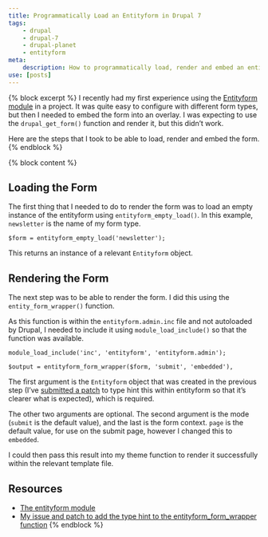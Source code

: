 ```yaml
---
title: Programmatically Load an Entityform in Drupal 7
tags:
    - drupal
    - drupal-7
    - drupal-planet
    - entityform
meta:
    description: How to programmatically load, render and embed an entityform in Drupal 7.
use: [posts]
---
```

{% block excerpt %}
I recently had my first experience using the [Entityform module](https://www.drupal.org/project/entityform) in a project. It was quite easy to configure with different form types, but then I needed to embed the form into an overlay. I was expecting to use the `drupal_get_form()` function and render it, but this didn’t work.

Here are the steps that I took to be able to load, render and embed the form.
{% endblock %}

{% block content %}
## Loading the Form

The first thing that I needed to do to render the form was to load an empty instance of the entityform using `entityform_empty_load()`. In this example, `newsletter` is the name of my form type.

```language-php
$form = entityform_empty_load('newsletter');
```

This returns an instance of a relevant `Entityform` object.

## Rendering the Form

The next step was to be able to render the form. I did this using the `entity_form_wrapper()` function.

As this function is within the `entityform.admin.inc` file and not autoloaded by Drupal, I needed to include it using `module_load_include()` so that the function was available.

```language-php
module_load_include('inc', 'entityform', 'entityform.admin');

$output = entityform_form_wrapper($form, 'submit', 'embedded'),
```

The first argument is the `Entityform` object that was created in the previous step (I’ve [submitted a patch](https://www.drupal.org/node/2639584) to type hint this within entityform so that it’s clearer what is expected), which is required.

The other two arguments are optional. The second argument is the mode (`submit` is the default value), and the last is the form context. `page` is the default value, for use on the submit page, however I changed this to `embedded`.

I could then pass this result into my theme function to render it successfully within the relevant template file.

## Resources

* [The entityform module](https://www.drupal.org/project/entityform)
* [My issue and patch to add the type hint to the entityform_form_wrapper function](https://www.drupal.org/node/2639584)
{% endblock %}
